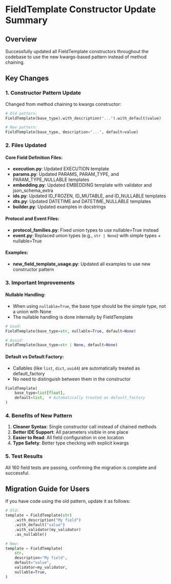 # FieldTemplate Constructor Update Summary

## Overview
Successfully updated all FieldTemplate constructors throughout the codebase to use the new kwargs-based pattern instead of method chaining.

## Key Changes

### 1. Constructor Pattern Update
Changed from method chaining to kwargs constructor:
```python
# Old pattern:
FieldTemplate(base_type).with_description("...").with_default(value)

# New pattern:
FieldTemplate(base_type, description="...", default=value)
```

### 2. Files Updated

#### Core Field Definition Files:
- **execution.py**: Updated EXECUTION template
- **params.py**: Updated PARAMS, PARAM_TYPE, and PARAM_TYPE_NULLABLE templates
- **embedding.py**: Updated EMBEDDING template with validator and json_schema_extra
- **ids.py**: Updated ID_FROZEN, ID_MUTABLE, and ID_NULLABLE templates
- **dts.py**: Updated DATETIME and DATETIME_NULLABLE templates
- **builder.py**: Updated examples in docstrings

#### Protocol and Event Files:
- **protocol_families.py**: Fixed union types to use nullable=True instead
- **event.py**: Replaced union types (e.g., `str | None`) with simple types + nullable=True

#### Examples:
- **new_field_template_usage.py**: Updated all examples to use new constructor pattern

### 3. Important Improvements

#### Nullable Handling:
- When using `nullable=True`, the base type should be the simple type, not a union with None
- The nullable handling is done internally by FieldTemplate

```python
# Good:
FieldTemplate(base_type=str, nullable=True, default=None)

# Avoid:
FieldTemplate(base_type=str | None, default=None)
```

#### Default vs Default Factory:
- Callables (like `list`, `dict`, `uuid4`) are automatically treated as default_factory
- No need to distinguish between them in the constructor

```python
FieldTemplate(
    base_type=list[float],
    default=list,  # Automatically treated as default_factory
)
```

### 4. Benefits of New Pattern

1. **Cleaner Syntax**: Single constructor call instead of chained methods
2. **Better IDE Support**: All parameters visible in one place
3. **Easier to Read**: All field configuration in one location
4. **Type Safety**: Better type checking with explicit kwargs

### 5. Test Results
All 160 field tests are passing, confirming the migration is complete and successful.

## Migration Guide for Users

If you have code using the old pattern, update it as follows:

```python
# Old:
template = FieldTemplate(str)
    .with_description("My field")
    .with_default("value")
    .with_validator(my_validator)
    .as_nullable()

# New:
template = FieldTemplate(
    str,
    description="My field",
    default="value",
    validator=my_validator,
    nullable=True,
)
```